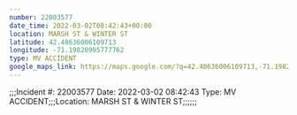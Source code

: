 ```yaml
---
number: 22003577
date_time: 2022-03-02T08:42:43+00:00
location: MARSH ST & WINTER ST
latitude: 42.40636006109713
longitude: -71.19820995777762
type: MV ACCIDENT
google_maps_link: https://maps.google.com/?q=42.40636006109713,-71.19820995777762
---
```


;;;Incident #: 22003577  Date: 2022-03-02 08:42:43   Type: MV ACCIDENT;;;Location: MARSH ST & WINTER ST;;;;;;
